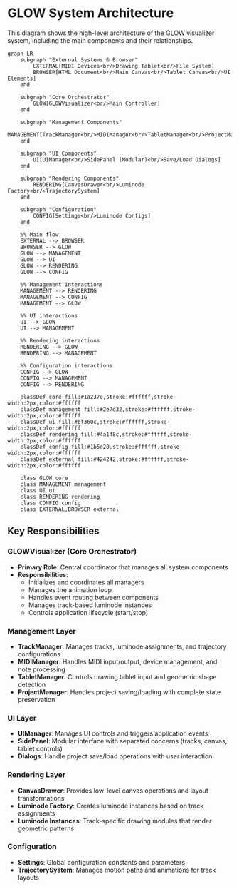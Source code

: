 # GLOW System Architecture

This diagram shows the high-level architecture of the GLOW visualizer system, including the main components and their relationships.

```mermaid
graph LR
    subgraph "External Systems & Browser"
        EXTERNAL[MIDI Devices<br/>Drawing Tablet<br/>File System]
        BROWSER[HTML Document<br/>Main Canvas<br/>Tablet Canvas<br/>UI Elements]
    end
        
    subgraph "Core Orchestrator"
        GLOW[GLOWVisualizer<br/>Main Controller]
    end
    
    subgraph "Management Components"
        MANAGEMENT[TrackManager<br/>MIDIManager<br/>TabletManager<br/>ProjectManager]
    end
    
    subgraph "UI Components"
        UI[UIManager<br/>SidePanel (Modular)<br/>Save/Load Dialogs]
    end
    
    subgraph "Rendering Components"
        RENDERING[CanvasDrawer<br/>Luminode Factory<br/>TrajectorySystem]
    end
    
    subgraph "Configuration"
        CONFIG[Settings<br/>Luminode Configs]
    end
    
    %% Main flow
    EXTERNAL --> BROWSER
    BROWSER --> GLOW
    GLOW --> MANAGEMENT
    GLOW --> UI
    GLOW --> RENDERING
    GLOW --> CONFIG
    
    %% Management interactions
    MANAGEMENT --> RENDERING
    MANAGEMENT --> CONFIG
    MANAGEMENT --> GLOW
    
    %% UI interactions
    UI --> GLOW
    UI --> MANAGEMENT
    
    %% Rendering interactions
    RENDERING --> GLOW
    RENDERING --> MANAGEMENT
    
    %% Configuration interactions
    CONFIG --> GLOW
    CONFIG --> MANAGEMENT
    CONFIG --> RENDERING
    
    classDef core fill:#1a237e,stroke:#ffffff,stroke-width:2px,color:#ffffff
    classDef management fill:#2e7d32,stroke:#ffffff,stroke-width:2px,color:#ffffff
    classDef ui fill:#bf360c,stroke:#ffffff,stroke-width:2px,color:#ffffff
    classDef rendering fill:#4a148c,stroke:#ffffff,stroke-width:2px,color:#ffffff
    classDef config fill:#1b5e20,stroke:#ffffff,stroke-width:2px,color:#ffffff
    classDef external fill:#424242,stroke:#ffffff,stroke-width:2px,color:#ffffff
    
    class GLOW core
    class MANAGEMENT management
    class UI ui
    class RENDERING rendering
    class CONFIG config
    class EXTERNAL,BROWSER external
```

## Key Responsibilities

### GLOWVisualizer (Core Orchestrator)
- **Primary Role**: Central coordinator that manages all system components
- **Responsibilities**:
  - Initializes and coordinates all managers
  - Manages the animation loop
  - Handles event routing between components
  - Manages track-based luminode instances
  - Controls application lifecycle (start/stop)

### Management Layer
- **TrackManager**: Manages tracks, luminode assignments, and trajectory configurations
- **MIDIManager**: Handles MIDI input/output, device management, and note processing
- **TabletManager**: Controls drawing tablet input and geometric shape detection
- **ProjectManager**: Handles project saving/loading with complete state preservation

### UI Layer
- **UIManager**: Manages UI controls and triggers application events
- **SidePanel**: Modular interface with separated concerns (tracks, canvas, tablet controls)
- **Dialogs**: Handle project save/load operations with user interaction

### Rendering Layer
- **CanvasDrawer**: Provides low-level canvas operations and layout transformations
- **Luminode Factory**: Creates luminode instances based on track assignments
- **Luminode Instances**: Track-specific drawing modules that render geometric patterns

### Configuration
- **Settings**: Global configuration constants and parameters
- **TrajectorySystem**: Manages motion paths and animations for track layouts
